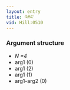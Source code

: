 ```yaml
---
layout: entry
title: འཆང་
vid: Hill:0510
---
```

### Argument structure
* _N =4_
* arg1 (0)
* arg1 (2)
* arg1 (1)
* arg1-arg2 (0)
